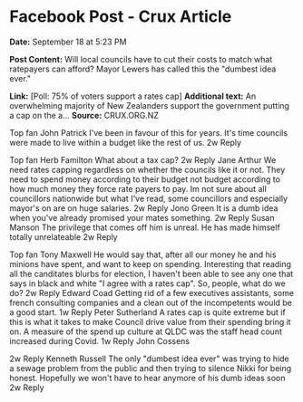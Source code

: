 # Facebook Post - Crux Article

**Date:** September 18 at 5:23 PM

**Post Content:**
Will local councils have to cut their costs to match what ratepayers can afford? Mayor Lewers has called this the "dumbest idea ever."

**Link:** [Poll: 75% of voters support a rates cap]
**Additional text:** An overwhelming majority of New Zealanders support the government putting a cap on the a...
**Source:** CRUX.ORG.NZ


Top fan
John Patrick
I've been in favour of this for years. It's time councils were made to live within a budget like the rest of us.
2w
Reply

Top fan
Herb Familton
What about a tax cap?
2w
Reply
Jane Arthur
We need rates capping regardless on whether the councils like it or not. They need to spend money according to their budget not budget according to how much money they force rate payers to pay. Im not sure about all councillors nationwide but what I've read, some councillors and especially mayor's on are on huge salaries.
2w
Reply
Jono Green
It is a dumb idea when you've already promised your mates something.
2w
Reply
Susan Manson
The privilege that comes off him is unreal. He has made himself totally unrelateable
2w
Reply

Top fan
Tony Maxwell
He would say that, after all our money he and his minions have spent, and want to keep on spending. Interesting that reading all the canditates blurbs for election, I haven't been able to see any one that says in black and white "I agree with a rates cap". So, people, what do we do?
2w
Reply
Edward Coad
Getting rid of a few executives assistants, some french consulting companies and a clean out of the incompetents would be a good start.
1w
Reply
Peter Sutherland
A rates cap is quite extreme but if this is what it takes to make Council drive value from their spending bring it on. A measure of the spend up culture at QLDC was the staff head count increased during Covid.
1w
Reply
John Cossens

2w
Reply
Kenneth Russell
The only "dumbest idea ever" was trying to hide a sewage problem from the public and then trying to silence Nikki for being honest. Hopefully we won't have to hear anymore of his dumb ideas soon
2w
Reply

